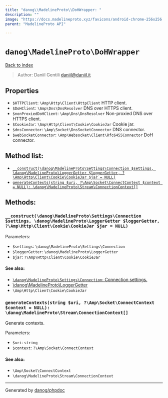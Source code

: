 ```yaml
---
title: "danog\\MadelineProto\\DoHWrapper: "
description: ""
image: "https://docs.madelineproto.xyz/favicons/android-chrome-256x256.png"
parent: "MadelineProto API"

---
```

# `danog\MadelineProto\DoHWrapper`
[Back to index](../../index.html)

> Author: Daniil Gentili <daniil@daniil.it>  
  

  



## Properties
* `$HTTPClient`: `\Amp\Http\Client\HttpClient` HTTP client.
* `$DoHClient`: `\Amp\Dns\DnsResolver` DNS over HTTPS client.
* `$nonProxiedDoHClient`: `\Amp\Dns\DnsResolver` Non-proxied DNS over HTTPS client.
* `$CookieJar`: `\Amp\Http\Client\Cookie\CookieJar` Cookie jar.
* `$dnsConnector`: `\Amp\Socket\DnsSocketConnector` DNS connector.
* `$webSocketConnector`: `\Amp\Websocket\Client\Rfc6455Connector` DoH connector.

## Method list:
* [`__construct(\danog\MadelineProto\Settings\Connection $settings, \danog\MadelineProto\LoggerGetter $loggerGetter, ?\Amp\Http\Client\Cookie\CookieJar $jar = NULL)`](#__construct-danog-madelineproto-settings-connection-settings-danog-madelineproto-loggergetter-loggergetter-amp-http-client-cookie-cookiejar-jar-null)
* [`generateContexts(string $uri, ?\Amp\Socket\ConnectContext $context = NULL): \danog\MadelineProto\Stream\ConnectionContext[]`](#generatecontexts-string-uri-amp-socket-connectcontext-context-null-danog-madelineproto-stream-connectioncontext)

## Methods:
### `__construct(\danog\MadelineProto\Settings\Connection $settings, \danog\MadelineProto\LoggerGetter $loggerGetter, ?\Amp\Http\Client\Cookie\CookieJar $jar = NULL)`




Parameters:

* `$settings`: `\danog\MadelineProto\Settings\Connection`   
* `$loggerGetter`: `\danog\MadelineProto\LoggerGetter`   
* `$jar`: `?\Amp\Http\Client\Cookie\CookieJar`   


#### See also: 
* [`\danog\MadelineProto\Settings\Connection`: Connection settings.](../../danog/MadelineProto/Settings/Connection.html)
* [\danog\MadelineProto\LoggerGetter](../../danog/MadelineProto/LoggerGetter.html)
* `\Amp\Http\Client\Cookie\CookieJar`




### `generateContexts(string $uri, ?\Amp\Socket\ConnectContext $context = NULL): \danog\MadelineProto\Stream\ConnectionContext[]`

Generate contexts.


Parameters:

* `$uri`: `string`   
* `$context`: `?\Amp\Socket\ConnectContext`   


#### See also: 
* `\Amp\Socket\ConnectContext`
* `\danog\MadelineProto\Stream\ConnectionContext`




---
Generated by [danog/phpdoc](https://phpdoc.daniil.it)
